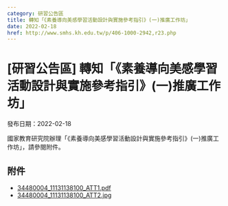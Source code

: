 ```yaml
---
category: 研習公告區
title: 轉知「《素養導向美感學習活動設計與實施參考指引》(一)推廣工作坊」
date: 2022-02-18
href: http://www.smhs.kh.edu.tw/p/406-1000-2942,r23.php
---
```


# [研習公告區] 轉知「《素養導向美感學習活動設計與實施參考指引》(一)推廣工作坊」

發布日期：2022-02-18

<div><div></div><div>國家教育研究院辦理「《素養導向美感學習活動設計與實施參考指引》(一)推廣工作坊」，請參閱附件。</div></div>

## 附件

- [34480004_11131138100_ATT1.pdf](https://www.smhs.kh.edu.tw/var/file/0/1000/attach/32/pta_2660_3898129_54497.pdf)
- [34480004_11131138100_ATT2.jpg](https://www.smhs.kh.edu.tw/var/file/0/1000/attach/32/pta_2661_3131231_54497.jpg)
